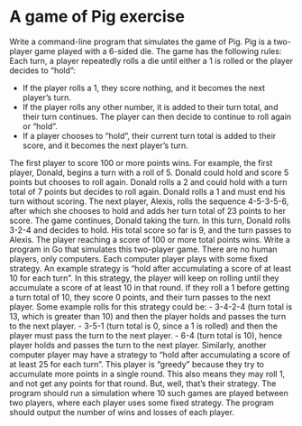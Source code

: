 # A game of Pig exercise
Write a command-line program that simulates the game of Pig.
Pig is a two-player game played with a 6-sided die.
The game has the following rules:
Each turn, a player repeatedly rolls a die until either a 1 is rolled or the player decides to “hold”:
- If the player rolls a 1, they score nothing, and it becomes the next player’s turn.
- If the player rolls any other number, it is added to their turn total, and their turn continues. The player can then decide to continue to roll again or “hold”.
- If a player chooses to “hold”, their current turn total is added to their score, and it becomes the next player’s turn.

The first player to score 100 or more points wins.
For example, the first player, Donald, begins a turn with a roll of 5. Donald could hold and score 5 points but chooses to roll again. Donald rolls a 2 and could hold with a turn total of 7 points but decides to roll again. Donald rolls a 1 and must end his turn without scoring.
The next player, Alexis, rolls the sequence 4-5-3-5-6, after which she chooses to hold and adds her turn total of 23 points to her score.
The game continues, Donald taking the turn. In this turn, Donald rolls 3-2-4 and decides to hold. His total score so far is 9, and the turn passes to Alexis.
The player reaching a score of 100 or more total points wins.
Write a program in Go that simulates this two-player game. There are no human players, only computers. Each computer player plays with some fixed strategy. An example strategy is “hold after accumulating a score of at least 10 for each turn”. In this strategy, the player will keep on rolling until they accumulate a score of at least 10 in that round. If they roll a 1 before getting a turn total of 10, they score 0 points, and their turn passes to the next player.
Some example rolls for this strategy could be: - 3-4-2-4 (turn total is 13, which is greater than 10) and then the player holds and passes the turn to the next player. - 3-5-1 (turn total is 0, since a 1 is rolled) and then the player must pass the turn to the next player. - 6-4 (turn total is 10), hence player holds and passes the turn to the next player.
Similarly, another computer player may have a strategy to “hold after accumulating a score of at least 25 for each turn”. This player is “greedy” because they try to accumulate more points in a single round. This also means they may roll 1, and not get any points for that round. But, well, that’s their strategy.
The program should run a simulation where 10 such games are played between two players, where each player uses some fixed strategy. The program should output the number of wins and losses of each player.